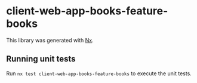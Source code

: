 # client-web-app-books-feature-books

This library was generated with [Nx](https://nx.dev).

## Running unit tests

Run `nx test client-web-app-books-feature-books` to execute the unit tests.
